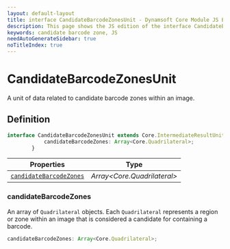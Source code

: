 ```yaml
---
layout: default-layout
title: interface CandidateBarcodeZonesUnit - Dynamsoft Core Module JS Edition API Reference
description: This page shows the JS edition of the interface CandidateBarcodeZonesUnit in Dynamsoft Core Module.
keywords: candidate barcode zone, JS
needAutoGenerateSidebar: true
noTitleIndex: true
---
```


# CandidateBarcodeZonesUnit

A unit of data related to candidate barcode zones within an image.

## Definition

```ts
interface CandidateBarcodeZonesUnit extends Core.IntermediateResultUnit {
            candidateBarcodeZones: Array<Core.Quadrilateral>;
        }
```

| Properties               | Type |
|----------------------|-------------|
| [`candidateBarcodeZones`](#candidatebarcodezones) | *Array\<Core.Quadrilateral>* |

### candidateBarcodeZones

An array of `Quadrilateral` objects. Each `Quadrilateral` represents a region or zone within an image that is considered a candidate for containing a barcode.

```ts
candidateBarcodeZones: Array<Core.Quadrilateral>;
```
